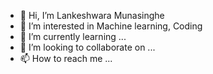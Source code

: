 - 👋 Hi, I’m Lankeshwara Munasinghe
- 👀 I’m interested in Machine learning, Coding
- 🌱 I’m currently learning ...
- 💞️ I’m looking to collaborate on ...
- 📫 How to reach me ...

<!---
lankeshM/lankeshM is a ✨ special ✨ repository because its `README.md` (this file) appears on your GitHub profile.
You can click the Preview link to take a look at your changes.
--->
